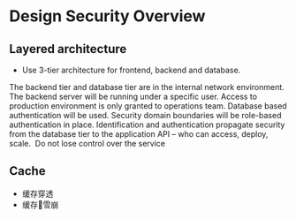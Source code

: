 # Design Security Overview

## Layered architecture

* Use 3-tier architecture for frontend, backend and database.

The backend tier and database tier are in the internal network environment. The backend server will be running under a specific user. Access to production environment is only granted to operations team. Database based authentication will be used. Security domain boundaries will be role-based authentication in place. Identification and authentication propagate security from the database tier to the application API – who can access, deploy, scale.  Do not lose control over the service

## Cache

* 缓存穿透
* 缓存雪崩